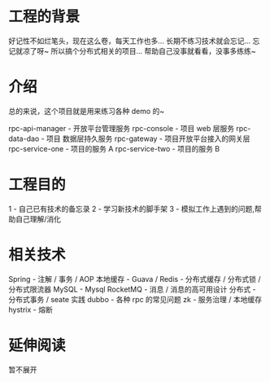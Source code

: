 # 工程的背景
好记性不如烂笔头，现在这么卷，每天工作也多...
长期不练习技术就会忘记... 忘记就凉了呀~
所以搞个分布式相关的项目... 帮助自己没事就看看，没事多练练~

# 介绍
总的来说，这个项目就是用来练习各种 demo 的~

rpc-api-manager - 开放平台管理服务
rpc-console - 项目 web 层服务
rpc-data-dao - 项目 数据层持久服务
rpc-gateway - 项目开放平台接入的网关层
rpc-service-one - 项目的服务 A
rpc-service-two - 项目的服务 B

# 工程目的
1 - 自己已有技术的备忘录
2 - 学习新技术的脚手架
3 - 模拟工作上遇到的问题,帮助自己理解/消化

# 相关技术
Spring - 注解 / 事务 / AOP 
本地缓存 - Guava / 
Redis - 分布式缓存 / 分布式锁 / 分布式限流器
MySQL - Mysql
RocketMQ - 消息 / 消息的高可用设计
分布式 - 分布式事务 / seate 实践
dubbo - 各种 rpc 的常见问题
zk - 服务治理 / 本地缓存
hystrix - 熔断

# 延伸阅读
暂不展开
